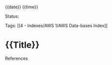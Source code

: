 {{date}} {{time}}

Status:

Tags:
[[4 - Indexes/AWS 1/AWS Data-bases Index]]
# {{Title}}




References 
[]()